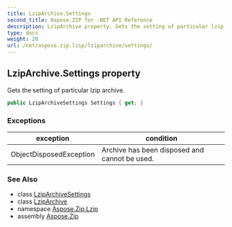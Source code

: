 ```yaml
---
title: LzipArchive.Settings
second_title: Aspose.ZIP for .NET API Reference
description: LzipArchive property. Gets the setting of particular lzip archive
type: docs
weight: 20
url: /net/aspose.zip.lzip/lziparchive/settings/
---
```

## LzipArchive.Settings property

Gets the setting of particular lzip archive.

```csharp
public LzipArchiveSettings Settings { get; }
```

### Exceptions

| exception | condition |
| --- | --- |
| ObjectDisposedException | Archive has been disposed and cannot be used. |

### See Also

* class [LzipArchiveSettings](../../lziparchivesettings/)
* class [LzipArchive](../)
* namespace [Aspose.Zip.Lzip](../../lziparchive/)
* assembly [Aspose.Zip](../../../)


